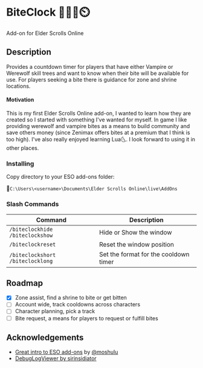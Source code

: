 # BiteClock 🧛‍♂️🐺⏲️

Add-on for Elder Scrolls Online

## Description

Provides a countdown timer for players that have either Vampire or Werewolf skill trees and want to know when their bite will be available for use. For players seeking a bite there is guidance for zone and shrine locations.

#### Motivation

This is my first Elder Scrolls Online add-on, I wanted to learn how they are created so I started with something I've wanted for myself. In game I like providing werewolf and vampire bites as a means to build community and save others money (since Zenimax offers bites at a premium that I think is too high). I've also really enjoyed learning Lua🌜. I look forward to using it in other places.

### Installing

Copy directory to your ESO add-ons folder:

📂`C:\Users\<username>\Documents\Elder Scrolls Online\live\AddOns`

### Slash Commands
| Command | Description |
| --- | --- |
| `/biteclockhide` `/biteclockshow` | Hide or Show the window |
| `/biteclockreset` | Reset the window position |
| `/biteclockshort` `/biteclocklong` | Set the format for the cooldown timer |

## Roadmap
- [x] Zone assist, find a shrine to bite or get bitten
- [ ] Account wide, track cooldowns across characters
- [ ] Character planning, pick a track
- [ ] Bite request, a means for players to request or fulfill bites

## Acknowledgements
* [Great intro to ESO add-ons](https://www.youtube.com/watch?v=ZYsr5pVqhso) by [@moshulu](https://github.com/moshulu)
* [DebugLogViewer by sirinsidiator](https://www.esoui.com/downloads/info2389-DebugLogViewer.html)

